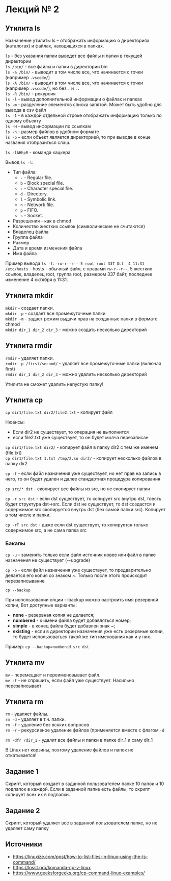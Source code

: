 # Лекций № 2

## Утилита ls

Назначение утилиты ls – отображать информацию о директориях (каталогах) и файлах, находящихся в папках.

`ls` - без указания папки выведет все файлы и папки в текущей директории  
`ls /bin/` - все файлы и папки в директории bin  
`ls -a /bin/` - выводит в том числе все, что начинается с точки (например `.vscode/`)  
`ls -A /bin/` - выводит в том числе все, что начинается с точки (например `.vscode/`), но без `.` и `..`  
`ls -R /bin/` - рекурсия  
`ls -l` - вывод дополнительной информации о файлах и папках  
`ls -m` - разделение элементов списка запятой. Может быть удобно для вывода в csv файл  
`ls -1` - в каждой отдельной строке отображать информацию только по одному объекту  
`ls -H` - вывод информации по ссылкам  
`ls -h` - размер файлов в удобном формате  
`ls -р` – если объект является директорией, то при выводе в конце названия отобразиться слэш.

`ls -lAHhpR` - команда хацкера

Вывод `ls -l`:

- Тип файла:
  - `-` - Regular file.
  - `b` - Block special file.
  - `c` - Character special file.
  - `d` - Directory.
  - `l` - Symbolic link.
  - `n` - Network file.
  - `p` - FIFO.
  - `s` - Socket.
- Разрешения - как в chmod
- Количество жестких ссылок (символические не считаются)
- Владелец файла
- Группа файла
- Размер
- Дата и время изменения файла
- Имя файла

Пример вывода `ls -l`:
`-rw-r--r-- 5 root root 337 Oct  4 11:31 /etc/hosts` - hosts - обычный файл, с правами `rw-r--r--`, 5 жестких ссылок, владелец root, группа root, размером 337 байт, последнее изменение 4 октября в 11:31.


## Утилита mkdir

`mkdir` - создает папки.  
`mkdir -p` - создает все промежуточные папки  
`mkdir -m` - задает режим выдачи прав на созданные папки в формате chmod  
`mkdir dir_1 dir_2 dir_3` - можно создать несколько директорий

## Утилита rmdir

`rmdir` - удаляет папки.  
`rmdir -p /first/second/` - удаляет все промежуточные папки (включая first)  
`rmdir dir_1 dir_2 dir_3` - можно удалить несколько директорий

Утилита не сможет удалить непустую папку!

## Утилита cp

`cp dir1/file.txt dir2/file2.txt` - копирует файл

Нюансы:
- Если dir2 не существует, то операция не выполнится
- если file2.txt уже существует, то он будет молча перезаписан

`cp dir1/file.txt dir2/` - копирует файл в папку dir2 с тем же именем (file.txt)  
`cp dir1/file.txt 1.txt /tmp/2.so dir2/` - копирует несколько файлов в папку dir2

`cp -f` - если файл назначения уже существует, но нет прав на запись в него, то он будет удален и далее стандартная процедура копирования

`cp src/* dst` - скопирует все файлы из src, но не скопирует папки

`cp -r src dst` - если dst существует, то копирует src внутрь dst, тоесть будет структура dst->src. Если dst не существует, то dst создастся и содержимое src скопируется внутрь dst (без самой папки src). Копирует в том числе и папки.

`cp -rT src dst` - даже если dst существует, то копируется только содержимое src, а не сама папка src

### Бэкапы

`cp -u` - заменять только если файл источник новее или файл в папке назначения не существует (--upgrade)

`cp -b` - если файл назначения уже существует, то предварительно делается его копия со знаком ~. Только после этого происходит перезаписывание

`cp --backup`

При использовании опции --backup можно настроить имя резервной копии, Вот доступные варианты:

- **none** - резервная копия не делается;
- **numbered** - к имени файла будет добавляться номер;
- **simple** - в конец файла будет добавлен знак ~;
- **existing** - если в директории назначения уже есть резервные копии, то будет использоваться такой же тип именования как и у них.

Пример:
`cp --backup=numbered src dst`

## Утилита mv

`mv` - перемещает и переименовывает файл.  
`mv -f` - не спрашить, если файл уже существует. Насильно перезаписывает  

## Утилита rm

`rm` - удаляет файлы.    
`rm -d` - удаляет в т.ч. папки.  
`rm -f` - удаление без всяких вопросов  
`rm -r` - рекурсивное удаление файлов (применяется вместе с флагом `-d`

`rm -dfr /dir_1` - удалит все файлы и папки в папке dir_1 и саму dir_1

В Linux нет корзины, поэтому удаление файлов и папок не откатывается!

## Задание 1

Скрипт, который создает в заданной пользователем папке 10 папок и 10 подпапок в каждой. Если в заданной папке есть файлы, то скрипт копирует всех их в подпапки. 

## Задание 2

Скрипт, который удаляет все в заданной пользователем папке, но не удаляет саму папку

## Источники

- https://linuxize.com/post/how-to-list-files-in-linux-using-the-ls-command/
- https://losst.pro/komanda-cp-v-linux
- https://www.geeksforgeeks.org/cp-command-linux-examples/
